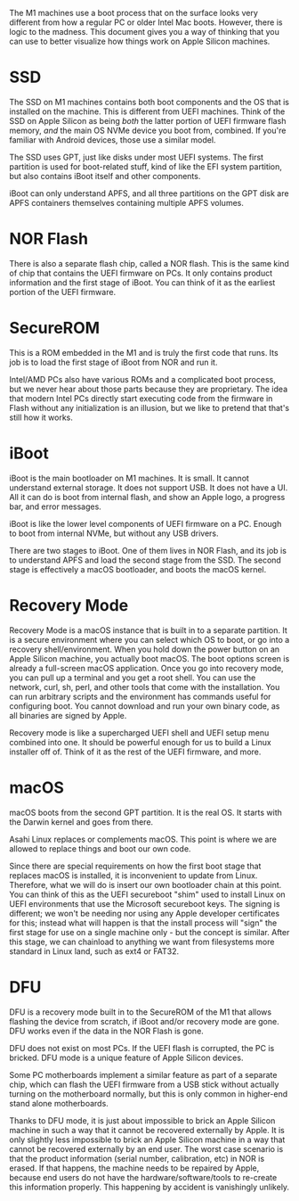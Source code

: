 The M1 machines use a boot process that on the surface looks very different from how a regular PC or older Intel Mac boots. However, there is logic to the madness. This document gives you a way of thinking that you can use to better visualize how things work on Apple Silicon machines.

# SSD

The SSD on M1 machines contains both boot components and the OS that is installed on the machine. This is different from UEFI machines. Think of the SSD on Apple Silicon as being *both* the latter portion of UEFI firmware flash memory, *and* the main OS NVMe device you boot from, combined. If you're familiar with Android devices, those use a similar model.

The SSD uses GPT, just like disks under most UEFI systems. The first partition is used for boot-related stuff, kind of like the EFI system partition, but also contains iBoot itself and other components.

iBoot can only understand APFS, and all three partitions on the GPT disk are APFS containers themselves containing multiple APFS volumes.

# NOR Flash

There is also a separate flash chip, called a NOR flash. This is the same kind of chip that contains the UEFI firmware on PCs. It only contains product information and the first stage of iBoot. You can think of it as the earliest portion of the UEFI firmware.

# SecureROM

This is a ROM embedded in the M1 and is truly the first code that runs. Its job is to load the first stage of iBoot from NOR and run it.

Intel/AMD PCs also have various ROMs and a complicated boot process, but we never hear about those parts because they are proprietary. The idea that modern Intel PCs directly start executing code from the firmware in Flash without any initialization is an illusion, but we like to pretend that that's still how it works.

# iBoot

iBoot is the main bootloader on M1 machines. It is small. It cannot understand external storage. It does not support USB. It does not have a UI. All it can do is boot from internal flash, and show an Apple logo, a progress bar, and error messages.

iBoot is like the lower level components of UEFI firmware on a PC. Enough to boot from internal NVMe, but without any USB drivers.

There are two stages to iBoot. One of them lives in NOR Flash, and its job is to understand APFS and load the second stage from the SSD. The second stage is effectively a macOS bootloader, and boots the macOS kernel.

# Recovery Mode

Recovery Mode is a macOS instance that is built in to a separate partition. It is a secure environment where you can select which OS to boot, or go into a recovery shell/environment. When you hold down the power button on an Apple Silicon machine, you actually boot macOS. The boot options screen is already a full-screen macOS application. Once you go into recovery mode, you can pull up a terminal and you get a root shell. You can use the network, curl, sh, perl, and other tools that come with the installation. You can run arbitrary scripts and the environment has commands useful for configuring boot. You cannot download and run your own binary code, as all binaries are signed by Apple.

Recovery mode is like a supercharged UEFI shell and UEFI setup menu combined into one. It should be powerful enough for us to build a Linux installer off of. Think of it as the rest of the UEFI firmware, and more.

# macOS

macOS boots from the second GPT partition. It is the real OS. It starts with the Darwin kernel and goes from there.

Asahi Linux replaces or complements macOS. This point is where we are allowed to replace things and boot our own code.

Since there are special requirements on how the first boot stage that replaces macOS is installed, it is inconvenient to update from Linux. Therefore, what we will do is insert our own bootloader chain at this point. You can think of this as the UEFI secureboot "shim" used to install Linux on UEFI environments that use the Microsoft secureboot keys. The signing is different; we won't be needing nor using any Apple developer certificates for this; instead what will happen is that the install process will "sign" the first stage for use on a single machine only - but the concept is similar. After this stage, we can chainload to anything we want from filesystems more standard in Linux land, such as ext4 or FAT32.

# DFU

DFU is a recovery mode built in to the SecureROM of the M1 that allows flashing the device from scratch, if iBoot and/or recovery mode are gone. DFU works even if the data in the NOR Flash is gone.

DFU does not exist on most PCs. If the UEFI flash is corrupted, the PC is bricked. DFU mode is a unique feature of Apple Silicon devices.

Some PC motherboards implement a similar feature as part of a separate chip, which can flash the UEFI firmware from a USB stick without actually turning on the motherboard normally, but this is only common in higher-end stand alone motherboards.

Thanks to DFU mode, it is just about impossible to brick an Apple Silicon machine in such a way that it cannot be recovered externally by Apple. It is only slightly less impossible to brick an Apple Silicon machine in a way that cannot be recovered externally by an end user. The worst case scenario is that the product information (serial number, calibration, etc) in NOR is erased. If that happens, the machine needs to be repaired by Apple, because end users do not have the hardware/software/tools to re-create this information properly. This happening by accident is vanishingly unlikely.